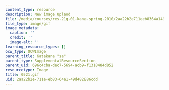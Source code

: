 ```yaml
---
content_type: resource
description: New image Uplaod
file: /media/courses/res-21g-01-kana-spring-2010/2aa22b2e711eeb8364a149d482886cdd_0521.gif
file_type: image/gif
image_metadata:
  caption: ''
  credit: ''
  image-alt: ''
learning_resource_types: []
ocw_type: OCWImage
parent_title: Katakana "sa"
parent_type: SupplementalResourceSection
parent_uid: 696c4cba-dec7-5694-acb9-f1318484d852
resourcetype: Image
title: 0521.gif
uid: 2aa22b2e-711e-eb83-64a1-49d482886cdd
---
```

